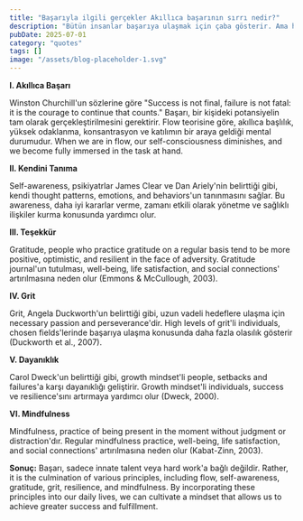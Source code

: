 ```yaml
---
title: "Başarıyla ilgili gerçekler Akıllıca başarının sırrı nedir?"
description: "Bütün insanlar başarıya ulaşmak için çaba gösterir. Ama hangi faktörlerin rol oynadığı sorusuna cevap bulmaya çalışıyoruz. Recent scientific findings and expert insights, successful individualsin s..."
pubDate: 2025-07-01
category: "quotes"
tags: []
image: "/assets/blog-placeholder-1.svg"
---
```


**I. Akıllıca Başarı**

Winston Churchill'un sözlerine göre "Success is not final, failure is not fatal: it is the courage to continue that counts." Başarı, bir kişideki potansiyelin tam olarak gerçekleştirilmesini gerektirir. Flow teorisine göre, akıllıca başlılık, yüksek odaklanma, konsantrasyon ve katılımın bir araya geldiği mental durumudur. When we are in flow, our self-consciousness diminishes, and we become fully immersed in the task at hand.

**II. Kendini Tanıma**

Self-awareness, psikiyatrlar James Clear ve Dan Ariely'nin belirttiği gibi, kendi thought patterns, emotions, and behaviors'un tanınmasını sağlar. Bu awareness, daha iyi kararlar verme, zamanı etkili olarak yönetme ve sağlıklı ilişkiler kurma konusunda yardımcı olur.

**III. Teşekkür**

Gratitude, people who practice gratitude on a regular basis tend to be more positive, optimistic, and resilient in the face of adversity. Gratitude journal'un tutulması, well-being, life satisfaction, and social connections' artırılmasına neden olur (Emmons & McCullough, 2003).

**IV. Grit**

Grit, Angela Duckworth'un belirttiği gibi, uzun vadeli hedeflere ulaşma için necessary passion and perseverance'dir. High levels of grit'li individuals, chosen fields'lerinde başarıya ulaşma konusunda daha fazla olasılık gösterir (Duckworth et al., 2007).

**V. Dayanıklık**

Carol Dweck'un belirttiği gibi, growth mindset'li people, setbacks and failures'a karşı dayanıklığı geliştirir. Growth mindset'li individuals, success ve resilience'sını artırmaya yardımcı olur (Dweck, 2000).

**VI. Mindfulness**

Mindfulness, practice of being present in the moment without judgment or distraction'dır. Regular mindfulness practice, well-being, life satisfaction, and social connections' artırılmasına neden olur (Kabat-Zinn, 2003).

**Sonuç:** Başarı, sadece innate talent veya hard work'a bağlı değildir. Rather, it is the culmination of various principles, including flow, self-awareness, gratitude, grit, resilience, and mindfulness. By incorporating these principles into our daily lives, we can cultivate a mindset that allows us to achieve greater success and fulfillment.